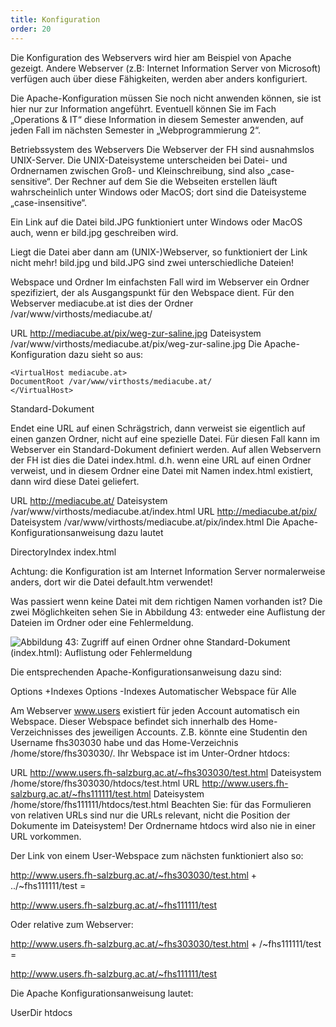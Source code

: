 ```yaml
---
title: Konfiguration
order: 20
---
```


Die Konfiguration des Webservers wird hier am Beispiel von Apache gezeigt. Andere Webserver (z.B: Internet Information Server von Microsoft) verfügen auch über diese Fähigkeiten, werden aber anders konfiguriert.

Die Apache-Konfiguration müssen Sie noch nicht anwenden können, sie ist hier nur zur Information angeführt. Eventuell können Sie im Fach „Operations &amp; IT“ diese Information in diesem Semester anwenden, auf jeden Fall im nächsten Semester in „Webprogrammierung 2“.

 Betriebssystem des Webservers
Die Webserver der FH sind ausnahmslos UNIX-Server. Die UNIX-Dateisysteme unterscheiden bei Datei- und Ordnernamen zwischen Groß- und Kleinschreibung, sind also „case-sensitive“. Der Rechner auf dem Sie die Webseiten erstellen läuft wahrscheinlich unter Windows oder MacOS; dort sind die Dateisysteme „case-insensitive“.

Ein Link auf die Datei bild.JPG funktioniert unter Windows oder MacOS auch, wenn er bild.jpg geschreiben wird.

Liegt die Datei aber dann am (UNIX-)Webserver, so funktioniert der Link nicht mehr! bild.jpg und bild.JPG sind zwei unterschiedliche Dateien!

 Webspace und Ordner
Im einfachsten Fall wird im Webserver ein Ordner spezifiziert, der als Ausgangspunkt für den Webspace dient. Für den Webserver mediacube.at ist dies der Ordner /var/www/virthosts/mediacube.at/

URLhttp://mediacube.at/pix/weg-zur-saline.jpg Dateisystem /var/www/virthosts/mediacube.at/pix/weg-zur-saline.jpgDie Apache-Konfiguration dazu sieht so aus:

    <VirtualHost mediacube.at>
    DocumentRoot /var/www/virthosts/mediacube.at/
    </VirtualHost>

 Standard-Dokument

Endet eine URL auf einen Schrägstrich, dann verweist sie eigentlich auf einen ganzen Ordner, nicht auf eine spezielle Datei. Für diesen Fall kann im Webserver ein Standard-Dokument definiert werden. Auf allen Webservern der FH ist dies die Datei index.html.  d.h. wenn eine URL auf einen Ordner verweist, und in diesem Ordner eine Datei mit Namen index.html  existiert, dann wird diese Datei geliefert.

URLhttp://mediacube.at/ Dateisystem /var/www/virthosts/mediacube.at/index.htmlURLhttp://mediacube.at/pix/ Dateisystem /var/www/virthosts/mediacube.at/pix/index.htmlDie Apache-Konfigurationsanweisung dazu lautet

DirectoryIndex index.html

Achtung: die Konfiguration ist am Internet Information Server normalerweise anders, dort wir die Datei default.htm verwendet!

Was passiert wenn keine Datei mit dem richtigen Namen vorhanden ist? Die zwei Möglichkeiten sehen Sie in Abbildung 43: entweder eine Auflistung der Dateien im Ordner oder eine Fehlermeldung.

 
![Abbildung 43: Zugriff auf einen Ordner ohne Standard-Dokument (index.html): Auflistung oder Fehlermeldung](/images/image138.png)

Die entsprechenden Apache-Konfigurationsanweisung dazu sind:

Options +IndexesOptions -Indexes Automatischer Webspace für Alle

Am Webserver www.users existiert für jeden Account automatisch ein Webspace. Dieser Webspace befindet sich innerhalb des Home-Verzeichnisses des jeweiligen Accounts. Z.B. könnte eine Studentin den Username fhs303030 habe und das Home-Verzeichnis /home/store/fhs303030/. Ihr Webspace ist im Unter-Ordner htdocs: 

URLhttp://www.users.fh-salzburg.ac.at/~fhs303030/test.html Dateisystem /home/store/fhs303030/htdocs/test.htmlURLhttp://www.users.fh-salzburg.ac.at/~fhs111111/test.html Dateisystem /home/store/fhs111111/htdocs/test.htmlBeachten Sie: für das Formulieren von relativen URLs sind nur die URLs relevant, nicht die Position der Dokumente im Dateisystem! Der Ordnername htdocs wird also nie in einer URL vorkommen.

Der Link von einem User-Webspace zum nächsten funktioniert also so:

http://www.users.fh-salzburg.ac.at/~fhs303030/test.html   +    ../~fhs111111/test   =

http://www.users.fh-salzburg.ac.at/~fhs111111/test

Oder relative zum Webserver:

http://www.users.fh-salzburg.ac.at/~fhs303030/test.html   +    /~fhs111111/test   =

http://www.users.fh-salzburg.ac.at/~fhs111111/test

Die Apache Konfigurationsanweisung lautet:

UserDir htdocs


